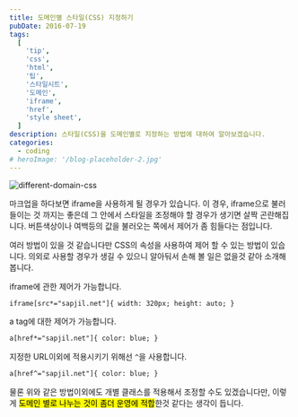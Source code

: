 ```yaml
---
title: 도메인별 스타일(CSS) 지정하기
pubDate: 2016-07-19
tags:
  [
    'tip',
    'css',
    'html',
    '팁',
    '스타일시트',
    '도메인',
    'iframe',
    'href',
    'style sheet',
  ]
description: 스타일(CSS)을 도메인별로 지정하는 방법에 대하여 알아보겠습니다.
categories:
  - coding
# heroImage: '/blog-placeholder-2.jpg'
---
```


![different-domain-css](https://c2.staticflickr.com/9/8620/28343814425_0e8390eb14_b.jpg)

마크업을 하다보면 iframe을 사용하게 될 경우가 있습니다.
이 경우, iframe으로 불러들이는 것 까지는 좋은데 그 안에서 스타일을 조정해야 할 경우가 생기면 살짝 곤란해집니다.
버튼색상이나 여백등의 값을 불러오는 쪽에서 제어가 좀 힘들다는 점입니다.

여러 방법이 있을 것 같습니다만 CSS의 속성을 사용하여 제어 할 수 있는 방법이 있습니다.
의외로 사용할 경우가 생길 수 있으니 알아둬서 손해 볼 일은 없을것 같아 소개해 봅니다.

iframe에 관한 제어가 가능합니다.

```html
iframe[src*="sapjil.net"]{ width: 320px; height: auto; }
```

a tag에 대한 제어가 가능합니다.

```html
a[href*="sapjil.net"]{ color: blue; }
```

지정한 URL이외에 적용시키기 위해선 `^`을 사용합니다.

```html
a[href^="sapjil.net"]{ color: blue; }
```

물론 위와 같은 방법이외에도 개별 클래스를 적용해서 조정할 수도 있겠습니다만,
이렇게 <mark>도메인 별로 나누는 것이 좀더 운영에 적합</mark>한것 같다는 생각이 듭니다.

